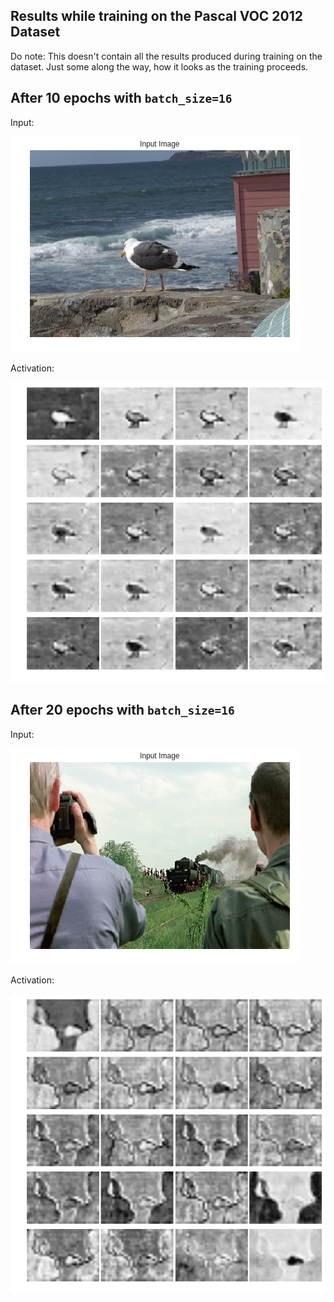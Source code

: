 ## Results while training on the Pascal VOC 2012 Dataset

Do note: This doesn't contain all the results produced during training on the dataset. Just some along the way, how it looks as the training proceeds.

## After 10 epochs with `batch_size=16`

Input:

![inp](https://github.com/AvivSham/DeepLabv3/blob/master/results/pascal%20voc%202012/epoch_10.png)

Activation:

![inp](https://github.com/AvivSham/DeepLabv3/blob/master/results/pascal%20voc%202012/epoch_10_seg.png)

## After 20 epochs with `batch_size=16`

Input:

![inp](https://github.com/AvivSham/DeepLabv3/blob/master/results/pascal%20voc%202012/epoch_20.png)

Activation:

![inp](https://github.com/AvivSham/DeepLabv3/blob/master/results/pascal%20voc%202012/epoch_20_seg.png)

